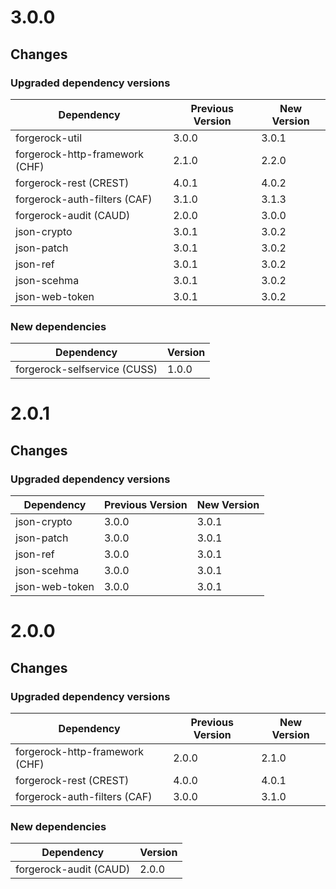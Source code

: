 # 3.0.0

## Changes

### Upgraded dependency versions
| Dependency | Previous Version | New Version |
| ---------- | ---------------- | ----------- |
| forgerock-util | 3.0.0 | 3.0.1 |
| forgerock-http-framework (CHF) | 2.1.0 | 2.2.0 |
| forgerock-rest (CREST) | 4.0.1 | 4.0.2 |
| forgerock-auth-filters (CAF) | 3.1.0 | 3.1.3 |
| forgerock-audit (CAUD) | 2.0.0 | 3.0.0 |
| json-crypto | 3.0.1 | 3.0.2 |
| json-patch | 3.0.1 | 3.0.2 |
| json-ref | 3.0.1 | 3.0.2 |
| json-scehma | 3.0.1 | 3.0.2 |
| json-web-token | 3.0.1 | 3.0.2 |

### New dependencies
| Dependency | Version |
| ---------- | ------- |
| forgerock-selfservice (CUSS) | 1.0.0 |


# 2.0.1

## Changes

### Upgraded dependency versions
| Dependency | Previous Version | New Version |
| ---------- | ---------------- | ----------- |
| json-crypto | 3.0.0 | 3.0.1 |
| json-patch | 3.0.0 | 3.0.1 |
| json-ref | 3.0.0 | 3.0.1 |
| json-scehma | 3.0.0 | 3.0.1 |
| json-web-token | 3.0.0 | 3.0.1 |


# 2.0.0

## Changes

### Upgraded dependency versions
| Dependency | Previous Version | New Version |
| ---------- | ---------------- | ----------- |
| forgerock-http-framework (CHF) | 2.0.0 | 2.1.0 |
| forgerock-rest (CREST) | 4.0.0 | 4.0.1 |
| forgerock-auth-filters (CAF) | 3.0.0 | 3.1.0 |

### New dependencies
| Dependency | Version |
| ---------- | ------- |
| forgerock-audit (CAUD) | 2.0.0 |

